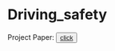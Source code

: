 # Driving_safety
Project Paper: <button><a href="https://drive.google.com/file/d/14AePRibI7ByuWaIX0pE6oSnSa8Lp7lvU/view?usp=sharing"> click </a></button>
